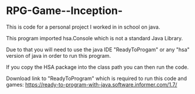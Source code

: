 # RPG-Game--Inception-
This is code for a personal project I worked in in school on java. 

This program imported hsa.Console which is not a standard Java Library. 

Due to that you will need to use the java IDE "ReadyToProgam" or any "hsa" version of java in order to run this program.

If you copy the HSA package into the class path you can then run the code. 

Download link to "ReadyToProgram" which is required to run this code and games: https://ready-to-program-with-java.software.informer.com/1.7/
